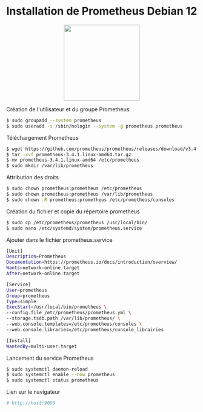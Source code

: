 # Installation de Prometheus Debian 12
<p align = "center">
<img src="https://github.com/user-attachments/assets/967adbf3-18fb-4591-81c0-43a37b2bc40b" width="200" height="200" />

Création de l'utilisateur et du groupe Prometheus
```bash
$ sudo groupadd --system prometheus
$ sudo useradd -s /sbin/nologin --system -g prometheus prometheus
```
Téléchargement Prometheus
```bash
$ wget https://github.com/prometheus/prometheus/releases/download/v3.4.1/prometheus-3.4.1.linux-amd64.tar.gz
$ tar -xvf prometheus-3.4.1.linux-amd64.tar.gz
$ mv prometheus-3.4.1.linux-amd64 /etc/prometheus
$ sudo mkdir /var/lib/prometheus
```
Attribution des droits
```bash
$ sudo chown prometheus:prometheus /etc/prometheus
$ sudo chown prometheus:prometheus /var/lib/prometheus
$ sudo chown -R prometheus:prometheus /etc/prometheus/consoles
```
Création du fichier et copie du répertoire prometheus
```bash
$ sudo cp /etc/prometheus/prometheus /usr/local/bin/
$ sudo nano /etc/systemd/system/prometheus.service
```
Ajouter dans le fichier prometheus.service
```bash
[Unit]
Description=Prometheus
Documentation=https://prometheus.io/docs/introduction/overview/
Wants=network-online.target
After=network-online.target

[Service]
User=prometheus
Group=prometheus
Type=simple
ExecStart=/usr/local/bin/prometheus \
--config.file /etc/prometheus/prometheus.yml \
--storage.tsdb.path /var/lib/prometheus/ \
--web.console.templates=/etc/prometheus/consoles \
--web.console.libraries=/etc/prometheus/console_librairies

[Install]
WantedBy=multi-user.target
```
Lancement du service Prometheus
```bash
$ sudo systemctl daemon-reload
$ sudo systemctl enable --now prometheus
$ sudo systemctl status prometheus
```
Lien sur le navigateur 
```bash
# http://host:9090
``` 
